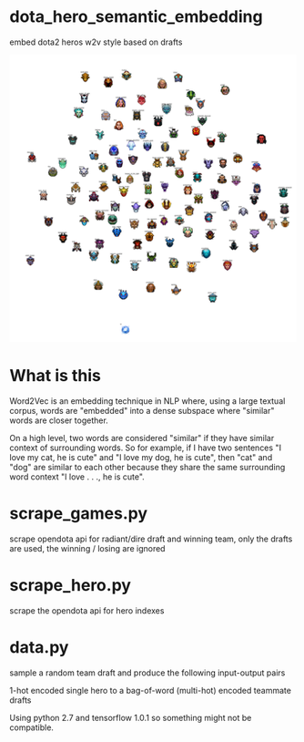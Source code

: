 # dota_hero_semantic_embedding
embed dota2 heros w2v style based on drafts

![alt text](https://raw.githubusercontent.com/evanthebouncy/dota_hero_semantic_embedding/master/embedded_pix/embed1.png)


# What is this

Word2Vec is an embedding technique in NLP where, using a large textual corpus, words are "embedded" into a dense subspace where "similar" words are closer together. 

On a high level, two words are considered "similar" if they have similar context of surrounding words. So for example, if I have two sentences "I love my cat, he is cute" and "I love my dog, he is cute", then "cat" and "dog" are similar to each other because they share the same surrounding word context "I love . . ., he is cute".


# scrape_games.py
scrape opendota api for radiant/dire draft and winning team, only the drafts are used, the winning / losing are ignored

# scrape_hero.py
scrape the opendota api for hero indexes

# data.py
sample a random team draft and produce the following input-output pairs

1-hot encoded single hero to a bag-of-word (multi-hot) encoded teammate drafts




Using python 2.7 and tensorflow 1.0.1 so something might not be compatible.
